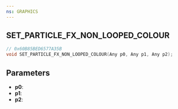 ```yaml
---
ns: GRAPHICS
---
```

## SET_PARTICLE_FX_NON_LOOPED_COLOUR

```c
// 0x60B85BED6577A35B
void SET_PARTICLE_FX_NON_LOOPED_COLOUR(Any p0, Any p1, Any p2);
```

## Parameters
* **p0**:
* **p1**:
* **p2**:
